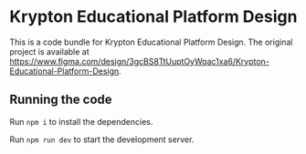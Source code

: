 
  # Krypton Educational Platform Design

  This is a code bundle for Krypton Educational Platform Design. The original project is available at https://www.figma.com/design/3gcBS8TtUuptOyWqac1xa6/Krypton-Educational-Platform-Design.

  ## Running the code

  Run `npm i` to install the dependencies.

  Run `npm run dev` to start the development server.
  